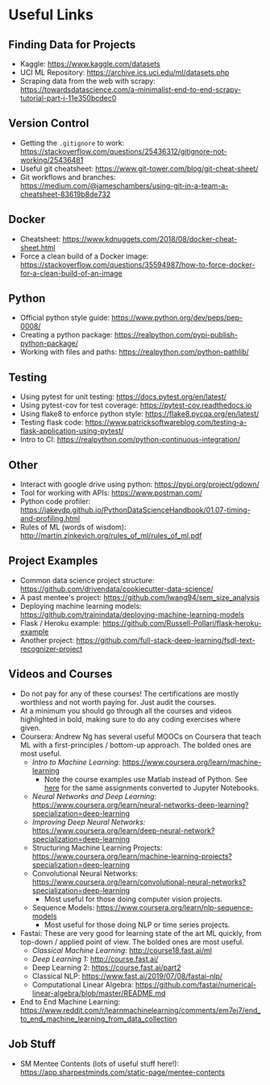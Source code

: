 # Useful Links

## Finding Data for Projects
- Kaggle: https://www.kaggle.com/datasets
- UCI ML Repository: https://archive.ics.uci.edu/ml/datasets.php
- Scraping data from the web with scrapy: https://towardsdatascience.com/a-minimalist-end-to-end-scrapy-tutorial-part-i-11e350bcdec0

## Version Control
- Getting the `.gitignore` to work: https://stackoverflow.com/questions/25436312/gitignore-not-working/25436481
- Useful git cheatsheet: https://www.git-tower.com/blog/git-cheat-sheet/
- Git workflows and branches: https://medium.com/@jameschambers/using-git-in-a-team-a-cheatsheet-83619b8de732

## Docker
- Cheatsheet: https://www.kdnuggets.com/2018/08/docker-cheat-sheet.html
- Force a clean build of a Docker image: https://stackoverflow.com/questions/35594987/how-to-force-docker-for-a-clean-build-of-an-image

## Python
- Official python style guide: https://www.python.org/dev/peps/pep-0008/
- Creating a python package: https://realpython.com/pypi-publish-python-package/
- Working with files and paths: https://realpython.com/python-pathlib/

## Testing
- Using pytest for unit testing: https://docs.pytest.org/en/latest/
- Using pytest-cov for test coverage: https://pytest-cov.readthedocs.io
- Using flake8 to enforce python style: https://flake8.pycqa.org/en/latest/
- Testing flask code: https://www.patricksoftwareblog.com/testing-a-flask-application-using-pytest/
- Intro to CI: https://realpython.com/python-continuous-integration/

## Other
- Interact with google drive using python: https://pypi.org/project/gdown/
- Tool for working with APIs: https://www.postman.com/
- Python code profiler: https://jakevdp.github.io/PythonDataScienceHandbook/01.07-timing-and-profiling.html
- Rules of ML (words of wisdom): http://martin.zinkevich.org/rules_of_ml/rules_of_ml.pdf

## Project Examples
- Common data science project structure: https://github.com/drivendata/cookiecutter-data-science/
- A past mentee's project: https://github.com/lwang94/sem_size_analysis
- Deploying machine learning models: https://github.com/trainindata/deploying-machine-learning-models
- Flask / Heroku example: https://github.com/Russell-Pollari/flask-heroku-example
- Another project: https://github.com/full-stack-deep-learning/fsdl-text-recognizer-project

## Videos and Courses
- Do not pay for any of these courses! The certifications are mostly worthless and not worth paying for. Just audit the courses.
- At a minimum you should go through all the courses and videos highlighted in bold, making sure to do any coding exercises where given.
- Coursera: Andrew Ng has several useful MOOCs on Coursera that teach ML with a first-principles / bottom-up approach. The bolded ones are most useful.
    - *Intro to Machine Learning:* https://www.coursera.org/learn/machine-learning
        - Note the course examples use Matlab instead of Python. See [here](https://github.com/jellis18/ML-Course-Solutions) for the same assignments converted to Jupyter Notebooks.
    - *Neural Networks and Deep Learning:* https://www.coursera.org/learn/neural-networks-deep-learning?specialization=deep-learning
    - *Improving Deep Neural Networks:* https://www.coursera.org/learn/deep-neural-network?specialization=deep-learning
    - Structuring Machine Learning Projects: https://www.coursera.org/learn/machine-learning-projects?specialization=deep-learning
    - Convolutional Neural Networks: https://www.coursera.org/learn/convolutional-neural-networks?specialization=deep-learning
        - Most useful for those doing computer vision projects.
    - Sequence Models: https://www.coursera.org/learn/nlp-sequence-models
        - Most useful for those doing NLP or time series projects.
- Fastai: These are very good for learning state of the art ML quickly, from top-down / applied point of view. The bolded ones are most useful.
    - *Classical Machine Learning:* http://course18.fast.ai/ml
    - *Deep Learning 1:* http://course.fast.ai/
    - Deep Learning 2: https://course.fast.ai/part2
    - Classical NLP: https://www.fast.ai/2019/07/08/fastai-nlp/
    - Computational Linear Algebra: https://github.com/fastai/numerical-linear-algebra/blob/master/README.md
- End to End Machine Learning: https://www.reddit.com/r/learnmachinelearning/comments/em7ej7/end_to_end_machine_learning_from_data_collection

## Job Stuff
- SM Mentee Contents (lots of useful stuff here!): https://app.sharpestminds.com/static-page/mentee-contents
